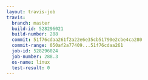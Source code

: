 ```yaml
---
layout: travis-job
travis:
  branch: master
  build-id: 528296021
  build-number: 288
  commit: 51f76cdaa261f2a22e6e35cb51790e2cbe4ca280
  commit-range: 050af2a77409...51f76cdaa261
  job-id: 528296024
  job-number: 288.3
  os-name: linux
  test-result: 0
---
```

